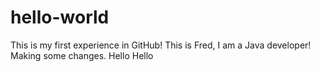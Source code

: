 # hello-world
This is my first experience in GitHub!
This is Fred, I am a Java developer!
Making some changes.
Hello
Hello

